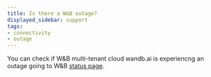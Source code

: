 ```yaml
---
title: Is there a W&B outage?
displayed_sidebar: support
tags:
- connectivity
- outage
---
```

You can check if W&B multi-tenant cloud wandb.ai is experiencng an outage going to W&B [status page](https://status.wandb.com).
